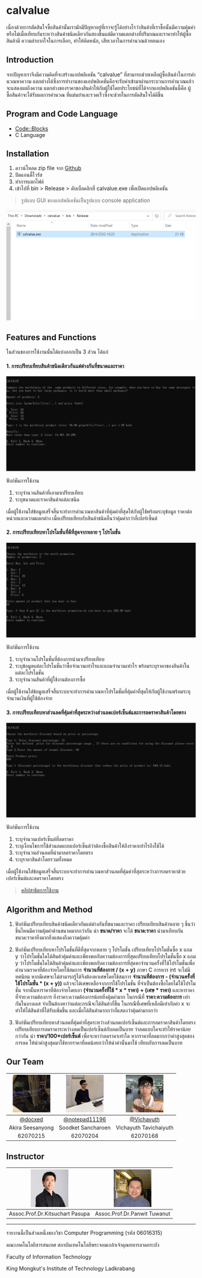 # calvalue
เนื่องด้วยการตัดสินใจซื้อสินค้านั้นเรามักมีปัญหาอยู่ที่เราจะรู้ได้อย่างไรว่าสินค้าที่เราซื้อนั้นมีความคุ้มค่า หรือไม่เมื่อเทียบกันระหว่างสินค้าชนิดเดียวกันสองชิ้นแต่มีความแตกต่างที่ปริมาณและราคาทําให้ผู้ซื้อสินค้ามี ความลําบากใจในการเลือก, ทําให้คิดหนัก, เสียเวลาในการคํานวณด้วยตนเอง

## Introduction
จากปัญหาเราจึงมีความคิดที่จะสร้างแอปพลิเคชัน “calvalue” ที่สามารถช่วยเหลือผู้ซื้อสินค้าในการคํานวณหาความ แตกต่างได้ซึ่งการทํางานของแอปพลิเคชันคือจะรับค่าเข้ามาผ่านกระบวนการคํานวณแล้วจะแสดงผลถึงความ แตกต่างของราคาของสินค้าให้กับผู้ใช้โดยประโยชน์ที่ได้จากแอปพลิเคชันนี้คือ ผู้ซื้อสินค้าจะได้รับผลการคํานวณ ที่แม่นยําและรวดเร็วซึ่งจะช่วยในการตัดสินใจได้ดีขึ้น

## Program and Code Language
- [Code::Blocks](http://www.codeblocks.org/ "Code::Blocks")
- C Language

## Installation
1. ดาวน์โหลด zip file จาก [Github](https://codeload.github.com/docxed/calvalue/zip/master "Github")
2. ปิดแอนตี้ไวรัส
3. ทำการแตกไฟล์
4. เข้าไปที่ bin > Release > ดับเบิ้ลคลิกที่ calvalue.exe เพื่อเปิดแอปพลิเคชัน

> รูปแบบ GUI ของแอปพลิเคชันเป็นรูปแบบ console application

![](https://github.com/docxed/calvalue/blob/master/img/open.PNG?raw=true)

## Features and Functions
ในส่วนของการใช้งานนั้นได้แบ่งออกเป็น 3 ส่วน ได้แก่

#### 1. การเปรียบเทียบสินค้าชนิดเดียวกันแต่ต่างกันที่ขนาดและราคา
![](https://raw.githubusercontent.com/docxed/calvalue/master/img/func1.PNG)

ฟังก์ชันการใช้งาน
1. ระบุจำนวนสินค้าที่เอามาเปรียบเทียบ
2. ระบุขนาดและราคาสินค้าแต่ละชนิด

เมื่อผู้ใช้งานใส่ข้อมูลเสร็จสิ้นจะทำการคำนวณหาสินค้าที่คุ้มค่าที่สุดให้กับผู้ใช้พร้อมระบุข้อมูล ราคาต่อหน่วยและความแตกต่าง เมื่อเปรียบเทียบกับสินค้าชนิดอื่นว่าคุ้มค่ากว่ากี่เปอร์เซ็นต์

#### 2. การเปรียบเทียบหาโปรโมชั่นที่ดีที่สุดจากหลาย ๆ โปรโมชั่น
![](https://github.com/docxed/calvalue/blob/master/img/func2.PNG?raw=true)

ฟังก์ชันการใช้งาน
1. ระบุจำนวนโปรโมชั่นที่ต้องการนำมาเปรียบเทียบ
2. ระบุข้อมูลแต่ละโปรโมชั่นว่าซื้อจำนวนเท่าไรและแถมจำนวนเท่าไร พร้อมระบุราคาของสินค้าในแต่ละโปรโมชั่น
3. ระบุจำนวนสินค้าที่ผู้ใช้งานต้องการซื้อ

เมื่อผู้ใช้งานใส่ข้อมูลเสร็จสิ้นระบบจะทำการคำนวณหาโปรโมชั่นที่คุ้มค่าที่สุดให้กับผู้ใช้งานพร้อมระบุจำนวนเงินที่ผู้ใช้ต้องจ่าย

#### 3. การเปรียบเทียบหาส่วนลดที่คุ้มค่าที่สุดระหว่างส่วนลดเปอร์เซ็นต์และการลดราคาสินค้าโดยตรง
![](https://github.com/docxed/calvalue/blob/master/img/func3.PNG?raw=true)

ฟังก์ชันการใช้งาน
1. ระบุจำนวนเปอร์เซ็นต์ที่ลดราคา
2. ระบุเงื่อนไขการใช้ส่วนลดแบบเปอร์เซ็นต์ว่าต้องซื้อสินค้าให้ถึงราคาเท่าไรถึงใช้ได้
3. ระบุจำนวนส่วนลดที่นำมาลดราคาโดยตรง
4. ระบุราคาสินค้าโดยรวมทั้งหมด

เมื่อผู้ใช้งานใส่ข้อมูลเสร็จสิ้นระบบจะทำการคำนวณหาส่วนลดที่คุ้มค่าที่สุดระหว่างการลดราคาด้วยเปอร์เซ็นต์และลดราคาโดยตรง

> [คลิปสาธิตการใช้งาน](https://youtu.be/ncyGyC94NNU "คลิปสาธิตการใช้งาน")

## Algorithm and Method

1. ฟังก์ชันเปรียบเทียบสินค้าชนิดเดียวกันแต่ต่างกันที่ขนาดและราคา
	เปรียบเทียบสินค้าหลาย ๆ ชิ้นว่าชิ้นไหนมีความคุ้มค่าด้านขนาดมากกว่ากัน
	นำ **ขนาด/ราคา** จะได้ **ขนาด:ราคา** นำมาเทียบกัน ขนาด:ราคายิ่งมากยิ่งแสดงถึงความคุ้มค่า
	
2. ฟังก์ชันเปรียบเทียบหาโปรโมชั่นที่ดีที่สุดจากหลาย ๆ โปรโมชั่น
	เปรียบเทียบโปรโมชั่นซื้อ x แถม y ว่าโปรโมชั่นใดได้สินค้าคุ้มค่าและเพียงพอกับความต้องการที่สุดเปรียบเทียบโปรโมชั่นซื้อ x แถม y ว่าโปรโมชั่นใดได้สินค้าคุ้มค่าและเพียงพอกับความต้องการที่สุดหาจำนวนครั้งที่ใช้โปรโมชั่นเพื่อคำนวณราคาที่ต้องจ่ายโดยใช้สมการ **จำนวนที่ต้องการ / (x + y)** ภาษา C การหาร int จะไม่มีทศนิยม หากมีเศษจะไม่สามารถรู้ได้จึงต้องหาเศษโดยใช้สมการ **จำนวนที่ต้องการ - (จำนวนครั้งที่ใช้โปรโมชั่น \* (x +  y))** แล้วจะได้เศษเหลือจากการใช้โปรโมชั่น ที่จำเป็นต้องซื้อโดยไม่ใช้โปรโมชั่น จากนั้นหาราคาที่ต้องจ่ายโดยเอา **(จำนวนครั้งที่ใช้ \* x \* ราคา) + (เศษ \* ราคา)** และหาราคาที่จ่าย:ความต้องการ ยิ่งราคา:ความต้องการน้อยยิ่งคุ้มค่ามาก
	ในกรณีที่ **ราคา:ความต้องการ** เท่ากันในบางเคส จำเป็นต้องหาว่าแต่ละกรณีจะได้สินค้ากี่ชิ้น ในกรณีที่เศษที่เหลือมีเท่ากับค่า x จะทำให้ได้สินค้าที่ได้รับเพิ่มขึ้น และเมื่อได้สินค้ามากกว่าก็แสดงว่าคุ้มค่ามากกว่า

3. ฟังก์ชันเปรียบเทียบหาส่วนลดที่คุ้มค่าที่สุดระหว่างส่วนลดเปอร์เซ็นต์และการลดราคาสินค้าโดยตรง
	เปรียบเทียบการลดราคาระหว่างลดเป็นเปอร์เซ็นต์กับลดเป็นบาท ว่าลดแบบใดจะทำให้ราคาน้อยกว่ากัน
	นำ **ราคา/100\*เปอร์เซ็นต์** เพื่อจะหาว่าลดราคาเท่าใด หากราคาที่ลดมากกว่าค่าสูงสุดของการลด ให้นำค่าสูงสุดมาใช้หากราคาที่ลดน้อยกว่าให้นำค่านั้นมาใช้ เทียบกับการลดเป็นบาท

## Our Team
| <img src="https://raw.githubusercontent.com/docxed/calvalue/master/img/215.jpg" width="100" height="100"> | <img src="https://raw.githubusercontent.com/docxed/calvalue/master/img/204.jpg" width="100" height="100">  | <img src="https://raw.githubusercontent.com/docxed/calvalue/master/img/168.jpg" width="100" height="100"> |
| :------------: | :------------: | :------------: |
| [@docxed](https://github.com/docxed "@docxed") | [@notepad11196](https://github.com/notepad11196 "@notepad11196") | [@Vichayuth](https://github.com/Vichayuth "@Vichayuth") |
| Akira Seesanyong | Soodket Sancharoen | Vichayuth Tavichaiyuth |
| 62070215 | 62070204 | 62070168 |

## Instructor
| <img src="https://raw.githubusercontent.com/docxed/calvalue/master/img/ksc.jpg" width="100" height="100"> | <img src="https://raw.githubusercontent.com/docxed/calvalue/master/img/pw.jpg" width="100" height="100"> |
| :------------: | :------------: |
| Assoc.Prof.Dr.Kitsuchart Pasupa	 | Assoc.Prof.Dr.Panwit Tuwanut |







------------


รายงานนี้เป็นส่วนหนึ่งของวิชา Computer Programming (รหัส 06016315)

คณะเทคโนโลยีสารสนเทศ สถาบันเทคโนโลยีพระจอมเกล้าเจ้าคุณทหารลาดกระบัง

Faculty of Information Technology

King Mongkut's Institute of Technology Ladkrabang



